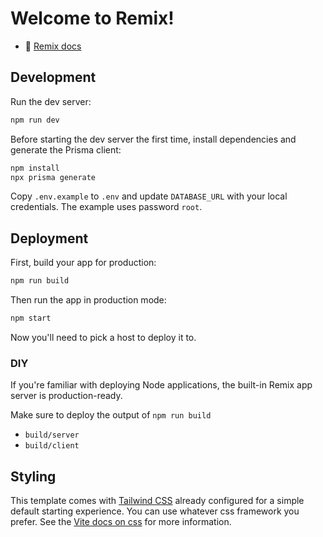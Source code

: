 # Welcome to Remix!

- 📖 [Remix docs](https://remix.run/docs)

## Development

Run the dev server:

```sh
npm run dev
```

Before starting the dev server the first time, install dependencies and generate the Prisma client:

```sh
npm install
npx prisma generate
```
Copy `.env.example` to `.env` and update `DATABASE_URL` with your local credentials. The example uses password `root`.

## Deployment

First, build your app for production:

```sh
npm run build
```

Then run the app in production mode:

```sh
npm start
```

Now you'll need to pick a host to deploy it to.

### DIY

If you're familiar with deploying Node applications, the built-in Remix app server is production-ready.

Make sure to deploy the output of `npm run build`

- `build/server`
- `build/client`

## Styling

This template comes with [Tailwind CSS](https://tailwindcss.com/) already configured for a simple default starting experience. You can use whatever css framework you prefer. See the [Vite docs on css](https://vitejs.dev/guide/features.html#css) for more information.
